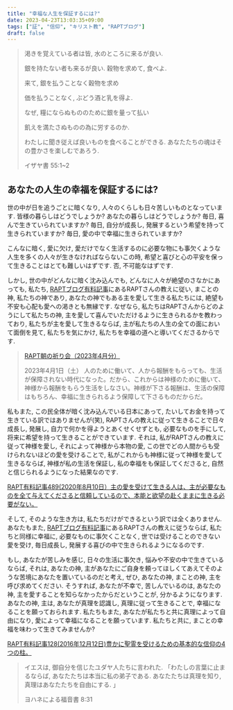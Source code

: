 ```yaml
---
title: "幸福な人生を保証するには?"
date: 2023-04-23T13:03:35+09:00
tags: ["証", "信仰", "キリスト教", "RAPTブログ"]
draft: false
---
```

> 渇きを覚えている者は皆, 水のところに来るが良い. 
>
> 銀を持たない者も来るが良い. 穀物を求めて, 食べよ. 
>
> 来て, 銀を払うことなく穀物を求め
>
> 価を払うことなく, ぶどう酒と乳を得よ.
>
> なぜ, 糧にならぬもののために銀を量って払い
>
> 飢えを満たさぬものの為に労するのか.
>
> わたしに聞き従えば良いものを食べることができる.
> あなたたちの魂はその豊かさを楽しむであろう.
>
> イザヤ書 55:1~2

## あなたの人生の幸福を保証するには?
世の中が日を追うごとに暗くなり, 人々のくらしも日々苦しいものとなっています.
皆様の暮らしはどうでしょうか? あなたの暮らしはどうでしょうか?
毎日, 喜んで生きていられていますか? 毎日, 自分が成長し, 発展するという希望を持って生きられていますか?
毎日, 愛の中で幸福に生きられていますか?

こんなに暗く, 愛に欠け, 愛だけでなく生活するのに必要な物にも事欠くような人生を多くの人々が生きなければならないこの時,
希望と喜びと心の平安を保って生きることはとても難しいはずです. 否, 不可能なはずです.

しかし, 世の中がどんなに暗く沈み込んでも, どんなに人々が絶望のさなかにあっても,
私たち, [RAPTブログ有料記事](https://rapt-neo.com/?page_id=30947)にあるRAPTさんの教えに従い,
まことの神, 私たちの神であり, あなたの神でもある主を愛して生きる私たちには,
絶望も不安も心配も愛への渇きとも無縁です. なぜなら, 私たちはRAPTさんからどのようにして私たちの神,
主を愛して喜んでいただけるように生きられるかを教わっており, 
私たちが主を愛して生きるならば, 主が私たちの人生の全ての面において面倒を見て, 私たちを気にかけ,
私たちを幸福の道へと導いてくださるからです.

> [RAPT朝の祈り会（2023年4月分）](https://rapt-neo.com/?page_id=58126)
>
> 2023年4月1日（土）
> 人のために働いて、人から報酬をもらっても、生活が保障されない時代になった。だから、これからは神様のために働いて、神様から報酬をもらう生活をしなさい。神様が下さる報酬は、生活の保障はもちろん、幸福に生きられるよう保障して下さるものだからだ。

私もまた, この民全体が暗く沈み込んでいる日本にあって, たいしてお金を持って生きている訳ではありませんが(笑),
RAPTさんの教えに従って生きることで日々成長し, 発展し, 自力で何かを得ようとあくせくせずとも,
必要なものを手にして, 将来に希望を持って生きることができています. 
それは, 私がRAPTさんの教えに従って神様を愛し, それによって神様から本物の愛, この世でどの人間からも受けられないほどの愛を受けることで,
私がこれからも神様に従って神様を愛して生きるならば, 神様が私の生活を保証し, 私の幸福をも保証してくださると,
自然と信じられるようになった結果なのです.

[RAPT有料記事489(2020年8月10日）主の愛を受けて生きる人は、主が必要なものを全て与えてくださると信頼しているので、本能と欲望の赴くままに生きる必要がない。](https://rapt-neo.com/?p=53399)

そして, そのような生き方は, 私たちだけができるという訳では全くありません. 
あなたもまた, [RAPTブログ有料記事](https://rapt-neo.com/?page_id=30947)にあるRAPTさんの教えに従うならば,
私たちと同様に幸福に, 必要なものに事欠くことなく, 世では受けることのできない愛を受け,
毎日成長し, 発展する喜びの中で生きられるようになるのです. 

もし, あなたが苦しみを感じ, 日々の生活に事欠き, 悩みや不安の中で生きているならば,
それは, あなたの神, 主があなたにご自身を頼ってほしくてあえてそのような苦境にあなたを置いているのだと考え,
ぜひ, あなたの神, まことの神, 主を呼び求めてください. そうすれば, あなたが不幸で, 苦しんでいるのは,
あなたの神, 主を愛することを知らなかったからだということが, 分かるようになります.
あなたの神, 主は, あなたが真理を認識し, 真理に従って生きることで, 幸福になることを願っておられます.
私たちもまた, あなたが私たちと共に真理によって自由になり, 愛によって幸福になることを願っています.
私たちと共に, まことの幸福を味わって生きてみませんか?

[RAPT有料記事128(2016年12月12日)豊かに聖霊を受けるための基本的な信仰の4つの柱。](https://rapt-neo.com/?p=41313)

> イエスは, 御自分を信じたユダヤ人たちに言われた. 「わたしの言葉に止まるならば, あなたたちは本当に私の弟子である.
> あなたたちは真理を知り, 真理はあなたたちを自由にする. 」
>
> ヨハネによる福音書 8:31

